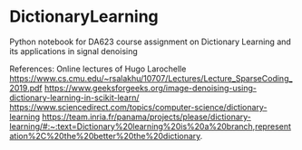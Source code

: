 # DictionaryLearning
Python notebook for DA623 course assignment on Dictionary Learning and its applications in signal denoising

References:
Online lectures of Hugo Larochelle
https://www.cs.cmu.edu/~rsalakhu/10707/Lectures/Lecture_SparseCoding_2019.pdf
https://www.geeksforgeeks.org/image-denoising-using-dictionary-learning-in-scikit-learn/
https://www.sciencedirect.com/topics/computer-science/dictionary-learning
https://team.inria.fr/panama/projects/please/dictionary-learning/#:~:text=Dictionary%20learning%20is%20a%20branch,representation%2C%20the%20better%20the%20dictionary.

